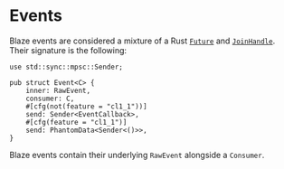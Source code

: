 # Events

Blaze events are considered a mixture of a Rust [`Future`](https://doc.rust-lang.org/stable/std/future/trait.Future.html) and [`JoinHandle`](https://doc.rust-lang.org/stable/std/thread/struct.JoinHandle.html). Their signature is the following:

```rust,ignore
use std::sync::mpsc::Sender;

pub struct Event<C> {
    inner: RawEvent,
    consumer: C,
    #[cfg(not(feature = "cl1_1"))]
    send: Sender<EventCallback>,
    #[cfg(feature = "cl1_1")]
    send: PhantomData<Sender<()>>,
}
```

Blaze events contain their underlying `RawEvent` alongside a `Consumer`.